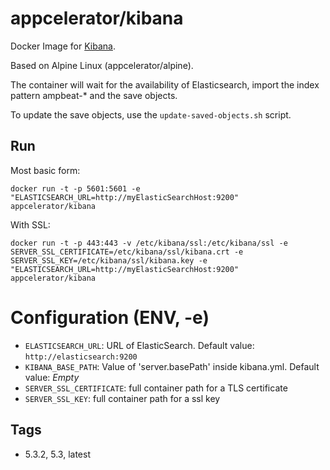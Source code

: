 # appcelerator/kibana

Docker Image for [Kibana](https://www.elastic.co/products/kibana).

Based on Alpine Linux (appcelerator/alpine).

The container will wait for the availability of Elasticsearch, import the index pattern ampbeat-\* and the save objects.

To update the save objects, use the `update-saved-objects.sh` script.

## Run

Most basic form:
```
docker run -t -p 5601:5601 -e "ELASTICSEARCH_URL=http://myElasticSearchHost:9200" appcelerator/kibana
```
With SSL:
```
docker run -t -p 443:443 -v /etc/kibana/ssl:/etc/kibana/ssl -e SERVER_SSL_CERTIFICATE=/etc/kibana/ssl/kibana.crt -e SERVER_SSL_KEY=/etc/kibana/ssl/kibana.key -e "ELASTICSEARCH_URL=http://myElasticSearchHost:9200" appcelerator/kibana
```

# Configuration (ENV, -e)

- `ELASTICSEARCH_URL`: URL of ElasticSearch. Default value: `http://elasticsearch:9200`
- `KIBANA_BASE_PATH`: Value of 'server.basePath' inside kibana.yml. Default value: *Empty*
- `SERVER_SSL_CERTIFICATE`: full container path for a TLS certificate
- `SERVER_SSL_KEY`: full container path for a ssl key

## Tags

- 5.3.2, 5.3, latest
